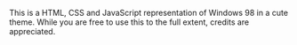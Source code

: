 This is a HTML, CSS and JavaScript representation of Windows 98 in a cute theme.
While you are free to use this to the full extent, credits are appreciated.
